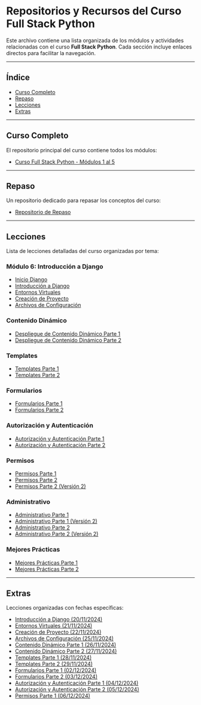 # Repositorios y Recursos del Curso Full Stack Python

Este archivo contiene una lista organizada de los módulos y actividades relacionadas con el curso **Full Stack Python**. Cada sección incluye enlaces directos para facilitar la navegación.

---

## Índice
- [Curso Completo](#curso-completo)
- [Repaso](#repaso)
- [Lecciones](#lecciones)
- [Extras](#extras)

---

## Curso Completo

El repositorio principal del curso contiene todos los módulos:
- [Curso Full Stack Python - Módulos 1 al 5](https://github.com/Blandskron/CursoFullStackPythonEdutecno)

---

## Repaso

Un repositorio dedicado para repasar los conceptos del curso:
- [Repositorio de Repaso](https://github.com/Blandskron/Repaso)

---

## Lecciones

Lista de lecciones detalladas del curso organizadas por tema:

### Módulo 6: Introducción a Django
- [Inicio Django](https://github.com/Blandskron/M6-Inicio-Django)
- [Introducción a Django](https://github.com/Blandskron/M6-L1-Django-Introduccion)
- [Entornos Virtuales](https://github.com/Blandskron/M6-L2-Django-EntornosVirtuales)
- [Creación de Proyecto](https://github.com/Blandskron/M6-L3-Django-CreacionProyecto)
- [Archivos de Configuración](https://github.com/Blandskron/M6-L4-Django-ArchivosConfig)

### Contenido Dinámico
- [Despliegue de Contenido Dinámico Parte 1](https://github.com/Blandskron/M6-L5-Django-DespliegueContenidoDinamico)
- [Despliegue de Contenido Dinámico Parte 2](https://github.com/Blandskron/M6-L5-Django-DespliegueContenidoDinamico-Parte2)

### Templates
- [Templates Parte 1](https://github.com/Blandskron/M6-L6-Django-Templates)
- [Templates Parte 2](https://github.com/Blandskron/M6-L6-Django-Templates-Parte2)

### Formularios
- [Formularios Parte 1](https://github.com/Blandskron/M6-L7-Django-Formularios)
- [Formularios Parte 2](https://github.com/Blandskron/M6-L7-Django-Formularios-Parte2)

### Autorización y Autenticación
- [Autorización y Autenticación Parte 1](https://github.com/Blandskron/M6-L8-Django-AutorizacionAutenticacion)
- [Autorización y Autenticación Parte 2](https://github.com/Blandskron/M6-L8-Django-AutorizacionAutenticacion-Parte2)

### Permisos
- [Permisos Parte 1](https://github.com/Blandskron/M6-L9-Django-AutorizacionPermisos)
- [Permisos Parte 2](https://github.com/Blandskron/M6-L9-Django-AutorizacionPermisos-Parte2)
- [Permisos Parte 2 (Versión 2)](https://github.com/Blandskron/M6-L9-Django-AutorizacionPermisos-Parte2-V2)

### Administrativo
- [Administrativo Parte 1](https://github.com/Blandskron/M6-L10-Administrativo1)
- [Administrativo Parte 1 (Versión 2)](https://github.com/Blandskron/M6-L10-Administrativo1-V2)
- [Administrativo Parte 2](https://github.com/Blandskron/M6-L11-Administrativo2)
- [Administrativo Parte 2 (Versión 2)](https://github.com/Blandskron/M6-L11-Administrativo2-V2)

### Mejores Prácticas
- [Mejores Prácticas Parte 1](https://github.com/Blandskron/M6-L12-MejoresPracticas)
- [Mejores Prácticas Parte 2](https://github.com/Blandskron/M6-L12-MejoresPracticas-parte2)

---

## Extras

Lecciones organizadas con fechas específicas:

- [Introducción a Django (20/11/2024)](https://github.com/Blandskron/M6-L1-Django-Introduccion-20-11-2024)
- [Entornos Virtuales (21/11/2024)](https://github.com/Blandskron/M6-L2-Django-EntornosVirtuales-21-11-2024)
- [Creación de Proyecto (22/11/2024)](https://github.com/Blandskron/M6-L3-Django-CreacionProyecto-22-11-2024)
- [Archivos de Configuración (25/11/2024)](https://github.com/Blandskron/M6-L4-Django-ArchivosConfig-25-11-2024)
- [Contenido Dinámico Parte 1 (26/11/2024)](https://github.com/Blandskron/M6-L5-Django-DespliegueContenidoDinamico-26-11-2024)
- [Contenido Dinámico Parte 2 (27/11/2024)](https://github.com/Blandskron/M6-L5-Django-DespliegueContenidoDinamico-Parte2-27-11-2024)
- [Templates Parte 1 (28/11/2024)](https://github.com/Blandskron/M6-L6-Django-Templates-28-11-2024)
- [Templates Parte 2 (29/11/2024)](https://github.com/Blandskron/M6-L6-Django-Templates-Parte2-29-11-2024)
- [Formularios Parte 1 (02/12/2024)](https://github.com/Blandskron/M6-L7-Django-Formularios-02-12-2024)
- [Formularios Parte 2 (03/12/2024)](https://github.com/Blandskron/M6-L7-Django-Formularios-Parte2-03-12-2024)
- [Autorización y Autenticación Parte 1 (04/12/2024)](https://github.com/Blandskron/M6-L8-Django-AutorizacionAutenticacion-04-12-2024)
- [Autorización y Autenticación Parte 2 (05/12/2024)](https://github.com/Blandskron/M6-L8-Django-AutorizacionAutenticacion-Parte2-05-12-2024)
- [Permisos Parte 1 (06/12/2024)](https://github.com/Blandskron/M6-L9-Django-AutorizacionPermisos-06-12-2024)
